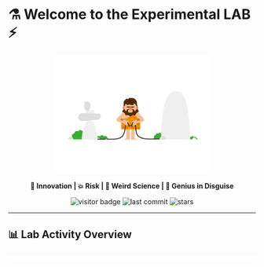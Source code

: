 # ⚗️ Welcome to the Experimental LAB ⚡
<p align="center">
  <img src="zzz.gif" width="320" alt="Animated chaos of genius" />
</p>

<p align="center">
  <b>🚀 Innovation | 💥 Risk | 🧪 Weird Science | 🤯 Genius in Disguise</b>
</p>

<p align="center">
  <img src="https://komarev.com/ghpvc/?username=SIADSiM&label=Lab%20Visitors&color=brightgreen&style=for-the-badge" alt="visitor badge" />
  <img src="https://img.shields.io/github/last-commit/SIADSiM/SIADSiM?style=for-the-badge&color=4caf50" alt="last commit" />
  <img src="https://img.shields.io/github/stars/SIADSiM/SIADSiM?style=for-the-badge&color=ffb300" alt="stars" />
</p>

---

## 📊 Lab Activity Overview

<p align="center">
  <img src="metrics.svg" alt="Metrics" />
</p>
